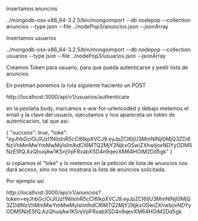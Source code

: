 
Insertamos anuncios

../mongodb-osx-x86_64-3.2.5/bin/mongoimport --db nodepop --collection anuncios --type json --file ../nodePop3/anuncios.json --jsonArray


Insertamos usuarios

../mongodb-osx-x86_64-3.2.5/bin/mongoimport --db nodepop --collection usuarios --type json --file ../nodePop3/usuarios.json --jsonArray



Creamos Token para usuario, para que pueda autenticarse y pedir lista de anuncios

En postman ponemos la ruta siguiente haciento un POST

http://localhost:3000/api/v1/usuarios/authenticate

en la pestaña body, marcamos x-ww-for-urlencoded y debajo metemos el email y la clave del usuario, ejecutamos y nos apareceta un
token de autenticacion, tal que asi:

{
  "success": true,
  "toke": "eyJhbGciOiJIUzI1NiIsInR5cCI6IkpXVCJ9.eyJpZCI6IjU3MmNlNjI0MjQ3ZDdlNzVhMmMwYmMwMyIsImlhdCI6MTQ2MjY2NjkxOSwiZXhwIjoxNDYyODM5NzE5fQ.AzQhuqAw1KSnjVpFRxabXSD4n9qevXM64HOiM2Dd5gk"
}


si copiamos el "toke" y lo metemos en la petición de lista de anuncios nos dará acceso, sino no nos mostrara la
lista de anuncios solicitada.

Por ejemplo así

http://localhost:3000/api/v1/anuncios?token=eyJhbGciOiJIUzI1NiIsInR5cCI6IkpXVCJ9.eyJpZCI6IjU3MmNlNjI0MjQ3ZDdlNzVhMmMwYmMwMyIsImlhdCI6MTQ2MjY2NjkxOSwiZXhwIjoxNDYyODM5NzE5fQ.AzQhuqAw1KSnjVpFRxabXSD4n9qevXM64HOiM2Dd5gk



